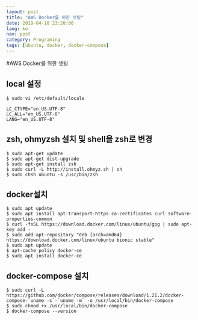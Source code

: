 ```yaml
---
layout: post
title: "AWS Docker를 위한 셋팅"
date: 2019-04-10 23:20:00
lang: ko
nav: post
category: Programing
tags: [ubuntu, docker, docker-compose]
---
```

#AWS Docker를 위한 셋팅

## local 설정<br>
`$ sudo vi /etc/default/locale`

```
LC_CTYPE="en_US.UTF-8"
LC_ALL="en_US.UTF-8"
LANG="en_US.UTF-8"
```
## zsh, ohmyzsh 설치 및 shell을 zsh로 변경 
```
$ sudo apt-get update
$ sudo apt-get dist-upgrade
$ sudo apt-get install zsh
$ sudo curl -L http://install.ohmyz.sh | sh
$ sudo chsh ubuntu -s /usr/bin/zsh
```

## docker설치
```
$ sudo apt update
$ sudo apt install apt-transport-https ca-certificates curl software-properties-common
$ curl -fsSL https://download.docker.com/linux/ubuntu/gpg | sudo apt-key add -
$ sudo add-apt-repository "deb [arch=amd64] https://download.docker.com/linux/ubuntu bionic stable"
$ sudo apt update
$ apt-cache policy docker-ce
$ sudo apt install docker-ce
```

## docker-compose 설치
```
$ sudo curl -L https://github.com/docker/compose/releases/download/1.21.2/docker-compose-`uname -s`-`uname -m` -o /usr/local/bin/docker-compose
$ sudo chmod +x /usr/local/bin/docker-compose
$ docker-compose --version
```